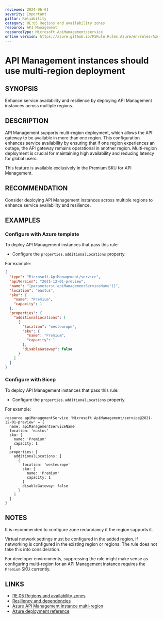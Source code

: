 ```yaml
---
reviewed: 2024-06-01
severity: Important
pillar: Reliability
category: RE:05 Regions and availability zones
resource: API Management
resourceType: Microsoft.ApiManagement/service
online version: https://azure.github.io/PSRule.Rules.Azure/en/rules/Azure.APIM.MultiRegion/
---
```


# API Management instances should use multi-region deployment

## SYNOPSIS

Enhance service availability and resilience by deploying API Management instances across multiple regions.

## DESCRIPTION

API Management supports multi-region deployment, which allows the API gateway to be available in more than one region.
This configuration enhances service availability by ensuring that if one region experiences an outage, the API gateway remains operational in another region.
Multi-region deployment is crucial for maintaining high availability and reducing latency for global users.

This feature is available exclusively in the Premium SKU for API Management.

## RECOMMENDATION

Consider deploying API Management instances across multiple regions to enhance service availability and resilience.

## EXAMPLES

### Configure with Azure template

To deploy API Management instances that pass this rule:

- Configure the `properties.additionalLocations` property.

For example:

```json
{
  "type": "Microsoft.ApiManagement/service",
  "apiVersion": "2021-12-01-preview",
  "name": "[parameters('apiManagementServiceName')]",
  "location": "eastus",
  "sku": {
    "name": "Premium",
    "capacity": 1
  },
  "properties": {
    "additionalLocations": [
      {
        "location": "westeurope",
        "sku": {
          "name": "Premium",
          "capacity": 1
        },
        "disableGateway": false
      }
    ]
  }
}
```

### Configure with Bicep

To deploy API Management instances that pass this rule:

- Configure the `properties.additionalLocations` property.

For example:

```bicep
resource apiManagementService 'Microsoft.ApiManagement/service@2021-12-01-preview' = {
  name: apiManagementServiceName
  location: 'eastus'
  sku: {
    name: 'Premium'
    capacity: 1
  }
  properties: {
    additionalLocations: [
      {
        location: 'westeurope'
        sku: {
          name: 'Premium'
          capacity: 1
        }
        disableGateway: false
      }
    ]
  }
}
```

## NOTES

It is recommended to configure zone redundancy if the region supports it.

Virtual network settings must be configured in the added region, if networking is configured in the existing region or regions.
The rule does not take this into consideration.

For developer environments, suppressing the rule might make sense as configuring multi-region for an API Management instance requires the `Premium` SKU currently.

## LINKS

- [RE:05 Regions and availability zones](https://learn.microsoft.com/azure/well-architected/reliability/regions-availability-zones)
- [Resiliency and dependencies](https://learn.microsoft.com/azure/architecture/framework/resiliency/design-resiliency)
- [Azure API Management instance multi-region](https://learn.microsoft.com/azure/api-management/api-management-howto-deploy-multi-region)
- [Azure deployment reference](https://learn.microsoft.com/azure/templates/microsoft.apimanagement/service)
